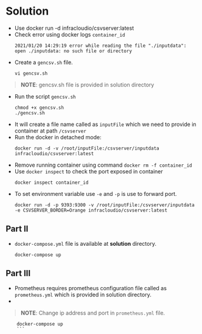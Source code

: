 # Solution
  - Use docker run -d infracloudio/csvserver:latest 
  - Check error using docker logs `container_id`
    ```console
    2021/01/20 14:29:19 error while reading the file "./inputdata": open ./inputdata: no such file or directory
    ```
  - Create a `gencsv.sh` file.
    ```console
    vi gencsv.sh
	```
> **NOTE**: gencsv.sh file is provided in solution directory
 
  - Run the script `gencsv.sh`
    ```console
    chmod +x gencsv.sh
    ./gencsv.sh
	```
  - It will create a file name called as `inputFile` which we need to provide in container at path `/csvserver`
  - Run the docker in detached mode:
    ```console
    docker run -d -v /root/inputFile:/csvserver/inputdata infracloudio/csvserver:latest
    ```
  - Remove running container using command `docker rm -f container_id`
  - Use `docker inspect` to check the port exposed in container
    ```console
    docker inspect container_id
	  ```
  - To set environment variable use `-e` and `-p` is use to forward port.
    ```console
    docker run -d -p 9393:9300 -v /root/inputFile:/csvserver/inputdata -e CSVSERVER_BORDER=Orange infracloudio/csvserver:latest
    ```
## Part II
  - `docker-compose.yml` file is available at **solution** directory.
    ```console
    docker-compose up
    ```

## Part III
- Prometheus requires prometheus configuration file called as `prometheus.yml` which is provided in solution directory.
- 
> **NOTE**: Change ip address and port in `prometheus.yml` file.
```console
    docker-compose up
    ```

